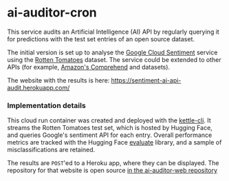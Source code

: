 # ai-auditor-cron

This service audits an Artificial Intelligence (AI) API by regularly querying it for predictions with the test set entries of an open source dataset.

The initial version is set up to analyse the [Google Cloud Sentiment](https://cloud.google.com/natural-language/docs/analyzing-sentiment) service using the [Rotten Tomatoes](https://huggingface.co/datasets/rotten_tomatoes) dataset. The service could be extended to other APIs (for example, [Amazon's Comprehend](https://docs.aws.amazon.com/comprehend/latest/dg/how-sentiment.html) and datasets).

The website with the results is here: https://sentiment-ai-api-audit.herokuapp.com/

### Implementation details

This cloud run container was created and deployed with the [kettle-cli](https://github.com/nlathia/kettle-cli). It streams the Rotten Tomatoes test set, which is hosted by Hugging Face, and queries Google's sentiment API for each entry. Overall performance metrics are tracked with the Hugging Face [evaluate](https://huggingface.co/docs/evaluate/index) library, and a sample of misclassifications are retained.

The results are `POST`'ed to a Heroku app, where they can be displayed. The repository for that website is open source [in the ai-auditor-web repository](https://github.com/nlathia/ai-auditor-web)



